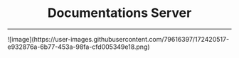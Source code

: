 <h1 align="center">Documentations Server</h1>
<hr>
![image](https://user-images.githubusercontent.com/79616397/172420517-e932876a-6b77-453a-98fa-cfd005349e18.png)

